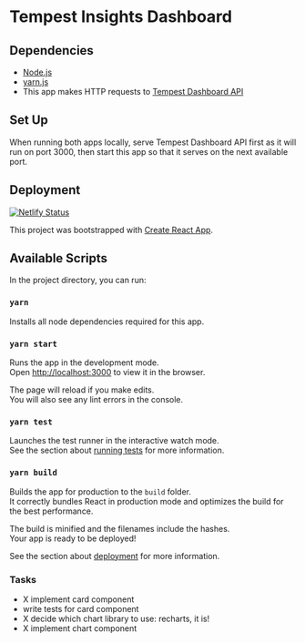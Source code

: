 # Tempest Insights Dashboard

## Dependencies
- [Node.js](https://nodejs.org/en/)
- [yarn.js](https://yarnpkg.com/getting-started/install)
- This app makes HTTP requests to [Tempest Dashboard API](https://github.com/minachuong/tempest_dashboard_api)

## Set Up

When running both apps locally, serve Tempest Dashboard API first as it will run on port 3000, then start this app so that it serves on the next available port.

## Deployment
 [![Netlify Status](https://api.netlify.com/api/v1/badges/489bf3a1-45af-40ca-b56a-53ad003a1c12/deploy-status)](https://app.netlify.com/sites/elastic-mcnulty-02ecdd/deploys)

This project was bootstrapped with [Create React App](https://github.com/facebook/create-react-app).

## Available Scripts

In the project directory, you can run:
### `yarn` 

Installs all node dependencies required for this app.

### `yarn start`

Runs the app in the development mode.\
Open [http://localhost:3000](http://localhost:3000) to view it in the browser.

The page will reload if you make edits.\
You will also see any lint errors in the console.

### `yarn test`

Launches the test runner in the interactive watch mode.\
See the section about [running tests](https://facebook.github.io/create-react-app/docs/running-tests) for more information.

### `yarn build`

Builds the app for production to the `build` folder.\
It correctly bundles React in production mode and optimizes the build for the best performance.

The build is minified and the filenames include the hashes.\
Your app is ready to be deployed!

See the section about [deployment](https://facebook.github.io/create-react-app/docs/deployment) for more information.



### Tasks
- X implement card component
- write tests for card component
- X decide which chart library to use: recharts, it is!
- X implement chart component